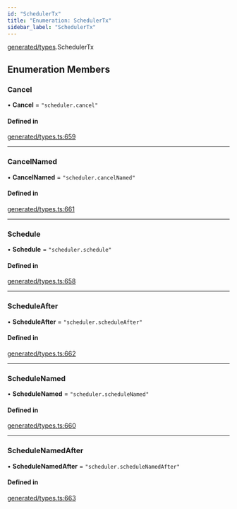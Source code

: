 ```yaml
---
id: "SchedulerTx"
title: "Enumeration: SchedulerTx"
sidebar_label: "SchedulerTx"
---
```


[generated/types](../../../../modules/Generated/Types/Types.md).SchedulerTx

## Enumeration Members

### Cancel

• **Cancel** = ``"scheduler.cancel"``

#### Defined in

[generated/types.ts:659](https://github.com/PolymeshAssociation/polymesh-sdk/blob/995f17653/src/generated/types.ts#L659)

___

### CancelNamed

• **CancelNamed** = ``"scheduler.cancelNamed"``

#### Defined in

[generated/types.ts:661](https://github.com/PolymeshAssociation/polymesh-sdk/blob/995f17653/src/generated/types.ts#L661)

___

### Schedule

• **Schedule** = ``"scheduler.schedule"``

#### Defined in

[generated/types.ts:658](https://github.com/PolymeshAssociation/polymesh-sdk/blob/995f17653/src/generated/types.ts#L658)

___

### ScheduleAfter

• **ScheduleAfter** = ``"scheduler.scheduleAfter"``

#### Defined in

[generated/types.ts:662](https://github.com/PolymeshAssociation/polymesh-sdk/blob/995f17653/src/generated/types.ts#L662)

___

### ScheduleNamed

• **ScheduleNamed** = ``"scheduler.scheduleNamed"``

#### Defined in

[generated/types.ts:660](https://github.com/PolymeshAssociation/polymesh-sdk/blob/995f17653/src/generated/types.ts#L660)

___

### ScheduleNamedAfter

• **ScheduleNamedAfter** = ``"scheduler.scheduleNamedAfter"``

#### Defined in

[generated/types.ts:663](https://github.com/PolymeshAssociation/polymesh-sdk/blob/995f17653/src/generated/types.ts#L663)
